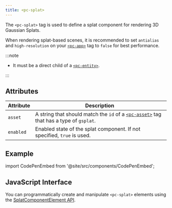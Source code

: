 ```yaml
---
title: <pc-splat>
---
```


The `<pc-splat>` tag is used to define a splat component for rendering 3D Gaussian Splats.

When rendering splat-based scenes, it is recommended to set `antialias` and `high-resolution` on your [`<pc-app>`](pc-app.md) tag to `false` for best performance.

:::note

* It must be a direct child of a [`<pc-entity>`](pc-entity.md).

:::

## Attributes

| Attribute | Description |
| --- | --- |
| `asset` | A string that should match the `id` of a [`<pc-asset>`](pc-asset.md) tag that has a type of `gsplat`. |
| `enabled` | Enabled state of the splat component. If not specified, `true` is used. |

## Example

import CodePenEmbed from '@site/src/components/CodePenEmbed';

<CodePenEmbed id="MYgGZax" title="<pc-splat> example" />

## JavaScript Interface

You can programmatically create and manipulate `<pc-splat>` elements using the [SplatComponentElement API](https://api.playcanvas.com/classes/EngineWebComponents.SplatComponentElement.html).
